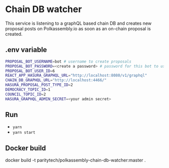 # Chain DB watcher

This service is listening to a graphQL based chain DB and creates new proposal posts on Polkassembly.io as soon as an on-chain proposal is created.

## .env variable
```bash
PROPOSAL_BOT_USERNAME=bot # username to create proposals
PROPOSAL_BOT_PASSWORD=<create a password> # password for this bot to use for a signup.
PROPOSAL_BOT_USER_ID=6
REACT_APP_HASURA_GRAPHQL_URL="http://localhost:8080/v1/graphql"
CHAIN_DB_GRAPHQL_URL="http://localhost:4466/"
HASURA_PROPOSAL_POST_TYPE_ID=2
DEMOCRACY_TOPIC_ID=1
COUNCIL_TOPIC_ID=2
HASURA_GRAPHQL_ADMIN_SECRET=<your admin secret>
```
## Run
- `yarn`
- `yarn start`
## Docker build
docker build -t paritytech/polkassembly-chain-db-watcher:master .
